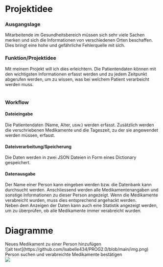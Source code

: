 # Projektidee 
### Ausgangslage
Mitarbeitende im Gesundheitsbereich müssen sich sehr viele Sachen merken und sich die Informationen von verschiedenen Orten beschaffen.
Dies bringt eine hohe und gefährliche Fehlerquelle mit sich. 
### Funktion/Projektidee
Mit meinem Projekt will ich dies erleichtern. Die Patientendaten können mit den wichtigsten Informationen erfasst werden
und zu jedem Zeitpunkt abgerufen werden, um zu wissen, was bei welchem Patient verarbeicht werden muss. <br><br>
### Workflow
#### Dateieingabe
Die Patientendaten (Name, Alter, usw.) werden erfasst. Zusätzlich werden die verschriebenen Medikamente und die Tageszeit, zu der sie angewendet werden müssen, erfasst. <br>
#### Dateiverarbeitung/Speicherung
Die Daten werden in zwei JSON Dateien in Form eines Dictionary gespeichert.<br>
<h4>Datenausgabe</h4>
Der Name einer Person kann eingeben werden bzw. die Datenbank kann durchsucht werden. Anschliessend werden alle Medikamentenangaben und sonstige Informationen
zu dieser Person angezeigt.  
Wenn die Medikamente verabreicht wurden, muss dies entsprechend angehackt werden.<br>
Neben dem Anzeigen der Daten kann auch eine Statistik angezeigt werden, um zu überprüfen,
ob alle Medikamente immer verabreicht wurden.<br>
<h1>Diagramme</h1>
Neues Medikament zu einer Person hinzufügen<br>
![alt text](https://github.com/Isabelle434/PROG2.0/blob/main/img.png)<br>
Person suchen und verabreichte Medikamente bestätigen<br>
<img src="{{url_for('static', filename='medtrack_diagramm_Person suchen.png')}}">